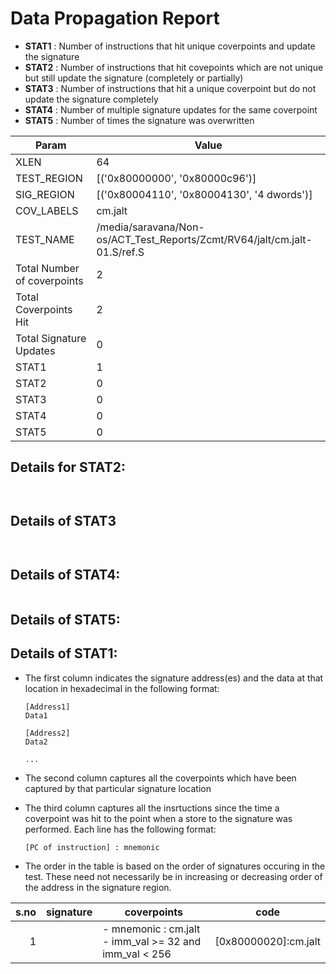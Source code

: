 
# Data Propagation Report

- **STAT1** : Number of instructions that hit unique coverpoints and update the signature
- **STAT2** : Number of instructions that hit covepoints which are not unique but still update the signature (completely or partially)
- **STAT3** : Number of instructions that hit a unique coverpoint but do not update the signature completely
- **STAT4** : Number of multiple signature updates for the same coverpoint
- **STAT5** : Number of times the signature was overwritten

| Param                     | Value    |
|---------------------------|----------|
| XLEN                      | 64      |
| TEST_REGION               | [('0x80000000', '0x80000c96')]      |
| SIG_REGION                | [('0x80004110', '0x80004130', '4 dwords')]      |
| COV_LABELS                | cm.jalt      |
| TEST_NAME                 | /media/saravana/Non-os/ACT_Test_Reports/Zcmt/RV64/jalt/cm.jalt-01.S/ref.S    |
| Total Number of coverpoints| 2     |
| Total Coverpoints Hit     | 2      |
| Total Signature Updates   | 0      |
| STAT1                     | 1      |
| STAT2                     | 0      |
| STAT3                     | 0     |
| STAT4                     | 0     |
| STAT5                     | 0     |

## Details for STAT2:

```


```

## Details of STAT3

```


```

## Details of STAT4:

```

```

## Details of STAT5:



## Details of STAT1:

- The first column indicates the signature address(es) and the data at that location in hexadecimal in the following format:
  ```
  [Address1]
  Data1

  [Address2]
  Data2

  ...
  ```

- The second column captures all the coverpoints which have been captured by that particular signature location

- The third column captures all the insrtuctions since the time a coverpoint was
  hit to the point when a store to the signature was performed. Each line has
  the following format:
  ```
  [PC of instruction] : mnemonic
  ```
- The order in the table is based on the order of signatures occuring in the
  test. These need not necessarily be in increasing or decreasing order of the
  address in the signature region.

|s.no|signature|                          coverpoints                          |          code           |
|---:|---------|---------------------------------------------------------------|-------------------------|
|   1|         |- mnemonic : cm.jalt<br> - imm_val >= 32 and imm_val < 256<br> |[0x80000020]:cm.jalt<br> |
